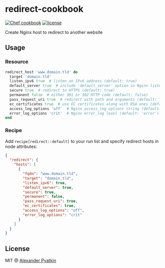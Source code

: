 # redirect-cookbook
[![Chef cookbook](https://img.shields.io/cookbook/v/redirect.svg?style=flat-square)]()
[![license](https://img.shields.io/github/license/aspyatkin/redirect-cookbook.svg?style=flat-square)]()

Create Nginx host to redirect to another website

## Usage

### Resource

```ruby
redirect_host 'www.domain.tld' do
  target 'domain.tld'
  listen_ipv6 true  # listen on IPv6 address (default: true)
  default_server true  # include 'default_server' option in Nginx listen directive (default: false)
  secure true  # redirect to HTTPS (default: true)
  permanent false  # either 301 or 302 HTTP code (default: false)
  pass_request_uri true  # redirect with path and arguments (default: false)
  ec_certificates true  # use EC certificates along with RSA ones (default: false)
  access_log_options 'off'  # Nginx access_log options string (default: 'combined', use 'off' to disable access_log)
  error_log_options 'crit'  # Nginx error_log level (default: 'error')
end
```

### Recipe
Add `recipe[redirect::default]` to your run list and specify redirect hosts in node attributes:

```json
{
  "redirect": {
    "hosts": [
      {
        "fqdn": "www.domain.tld",
        "target": "domain.tld",
        "listen_ipv6": true,
        "default_server": true,
        "secure": true,
        "permanent": false,
        "pass_request_uri": true,
        "ec_certificates": true,
        "access_log_options": "off",
        "error_log_options": "crit"
      }
    ]
  }
}
```

## License
MIT @ [Alexander Pyatkin](https://github.com/aspyatkin)
